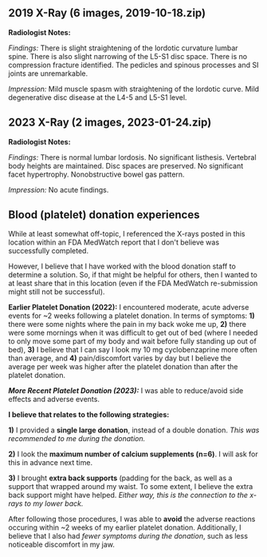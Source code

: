 ## 2019 X-Ray (6 images, 2019-10-18.zip)

**Radiologist Notes:**

*Findings:* There is slight straightening of the lordotic curvature lumbar spine. There is also slight narrowing of the L5-S1 disc space. There is no compression fracture identified. The pedicles and spinous processes and SI joints are unremarkable.

*Impression:* Mild muscle spasm with straightening of the lordotic curve. Mild degenerative disc disease at the L4-5 and L5-S1 level.

## 2023 X-Ray (2 images, 2023-01-24.zip)

**Radiologist Notes:**

*Findings:* There is normal lumbar lordosis. No significant listhesis. Vertebral body heights are maintained. Disc spaces are preserved. No significant facet hypertrophy. Nonobstructive bowel gas pattern.

*Impression:* No acute findings.

## Blood (platelet) donation experiences

While at least somewhat off-topic, I referenced the X-rays posted in this location within an FDA MedWatch report that I don't believe was successfully completed.

However, I believe that I have worked with the blood donation staff to determine a solution.  So, if that might be helpful for others, then I wanted to at least share that in this location (even if the FDA MedWatch re-submission might still not be successful).

**Earlier Platelet Donation (2022):** I encountered moderate, acute adverse events for ~2 weeks following a platelet donation.  In terms of symptoms: **1)** there were some nights where the pain in my back woke me up, **2)** there were some mornings when it was difficult to get out of bed (where I needed to only move some part of my body and wait before fully standing up out of bed), **3)** I believe that I can say I look my 10 mg cyclobenzaprine more often than average, and **4)** pain/discomfort varies by day but I believe the average per week was higher after the platelet donation than after the platelet donation.

***More Recent Platelet Donation (2023):***  I was able to reduce/avoid side effects and adverse events.

**I believe that relates to the following strategies:**

**1)** I provided a **single large donation**, instead of a double donation.  *This was recommended to me during the donation.*

**2)** I look the **maximum number of calcium supplements (n=6)**.  I will ask for this in advance next time.

**3)** I brought **extra back supports** (padding for the back, as well as a support that wrapped around my waist.  To some extent, I believe the extra back support might have helped.  *Either way, this is the connection to the x-rays to my lower back.*

After following those procedures, I was able to **avoid** the adverse reactions occuring within ~2 weeks of my earlier platelet donation.  Additionally, I believe that I also had *fewer symptoms during the donation*, such as less noticeable discomfort in my jaw.
